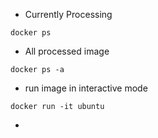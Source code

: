 * Currently Processing

```
docker ps
```
* All  processed image
```
docker ps -a
```
* run image in interactive mode
```
docker run -it ubuntu
```
* 